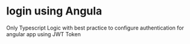 # login using Angula
Only Typescript Logic with best practice to configure authentication for angular app using JWT Token
